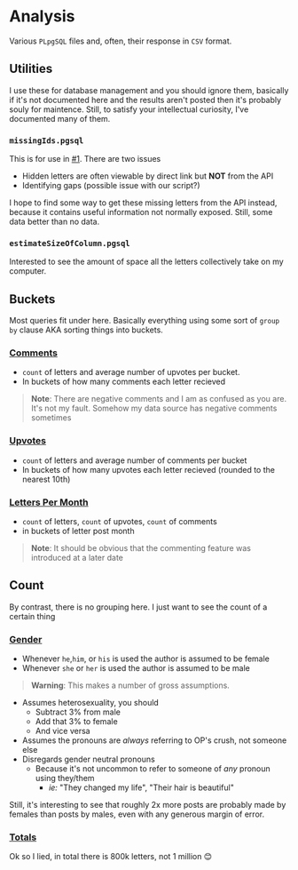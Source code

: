 # Analysis

Various `PLpgSQL` files and, often, their response in `CSV` format.

## Utilities

I use these for database management and you should ignore them, basically if it's not documented here and the results aren't posted then it's probably souly for maintence. Still, to satisfy your intellectual curiosity, I've documented many of them.

### `missingIds.pgsql`

This is for use in [#1](https://github.com/boehs/ltc/issues/1). There are two issues

- Hidden letters are often viewable by direct link but **NOT** from the API
- Identifying gaps (possible issue with our script?)

I hope to find some way to get these missing letters from the API instead, because it contains useful information not normally exposed. Still, some data better than no data.

### `estimateSizeOfColumn.pgsql`

Interested to see the amount of space all the letters collectively take on my computer. 

## Buckets

Most queries fit under here. Basically everything using some sort of `group by` clause AKA sorting things into buckets.

### [Comments](buckets/comments/data.csv)

- `count` of letters and average number of upvotes per bucket.
- In buckets of how many comments each letter recieved

> **Note**: There are negative comments and I am as confused as you are. It's not my fault. Somehow my data source has negative comments sometimes

### [Upvotes](buckets/upvote/data.csv)

- `count` of letters and average number of comments per bucket
- In buckets of how many upvotes each letter recieved (rounded to the nearest 10th)

### [Letters Per Month](buckets/lettersPerMonth/data.csv)

- `count` of letters, `count` of upvotes, `count` of comments
- in buckets of letter post month

> **Note**: It should be obvious that the commenting feature was introduced at a later date

## Count

By contrast, there is no grouping here. I just want to see the count of a certain thing

### [Gender](counts/gender/data.csv)

- Whenever `he`,`him`, or `his` is used the author is assumed to be female
- Whenever `she` or `her` is used the author is assumed to be male

> **Warning**: This makes a number of gross assumptions.

- Assumes heterosexuality, you should
  - Subtract 3% from male
  - Add that 3% to female
  - And vice versa
- Assumes the pronouns are *always* referring to OP's crush, not someone else
- Disregards gender neutral pronouns
  - Because it's not uncommon to refer to someone of *any* pronoun using they/them
    - *ie:* "They changed my life", "Their hair is beautiful"

Still, it's interesting to see that roughly 2x more posts are probably made by females than posts by males, even with any generous margin of error.

### [Totals](counts/totals/data.csv)

Ok so I lied, in total there is 800k letters, not 1 million 😊
